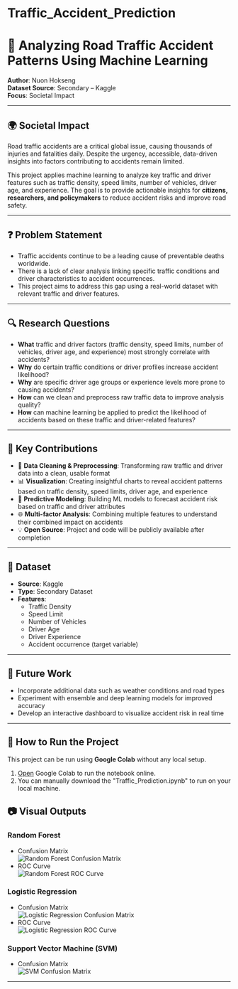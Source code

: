 # Traffic_Accident_Prediction
# 🚦 Analyzing Road Traffic Accident Patterns Using Machine Learning

**Author**: Nuon Hokseng  
**Dataset Source**: Secondary – Kaggle  
**Focus**: Societal Impact

---

## 🌍 Societal Impact

Road traffic accidents are a critical global issue, causing thousands of injuries and fatalities daily. Despite the urgency, accessible, data-driven insights into factors contributing to accidents remain limited.

This project applies machine learning to analyze key traffic and driver features such as traffic density, speed limits, number of vehicles, driver age, and experience. The goal is to provide actionable insights for **citizens, researchers, and policymakers** to reduce accident risks and improve road safety.

---

## ❓ Problem Statement

- Traffic accidents continue to be a leading cause of preventable deaths worldwide.
- There is a lack of clear analysis linking specific traffic conditions and driver characteristics to accident occurrences.
- This project aims to address this gap using a real-world dataset with relevant traffic and driver features.

---

## 🔍 Research Questions

- **What** traffic and driver factors (traffic density, speed limits, number of vehicles, driver age, and experience) most strongly correlate with accidents?  
- **Why** do certain traffic conditions or driver profiles increase accident likelihood?  
- **Why** are specific driver age groups or experience levels more prone to causing accidents?  
- **How** can we clean and preprocess raw traffic data to improve analysis quality?  
- **How** can machine learning be applied to predict the likelihood of accidents based on these traffic and driver-related features?

---

## 🧠 Key Contributions

- 🧹 **Data Cleaning & Preprocessing**: Transforming raw traffic and driver data into a clean, usable format  
- 📊 **Visualization**: Creating insightful charts to reveal accident patterns based on traffic density, speed limits, driver age, and experience  
- 🔮 **Predictive Modeling**: Building ML models to forecast accident risk based on traffic and driver attributes   
- 🌐 **Multi-factor Analysis**: Combining multiple features to understand their combined impact on accidents  
- 💡 **Open Source**: Project and code will be publicly available after completion

---

## 📂 Dataset

- **Source**: Kaggle  
- **Type**: Secondary Dataset  
- **Features**:  
  - Traffic Density  
  - Speed Limit  
  - Number of Vehicles  
  - Driver Age  
  - Driver Experience  
  - Accident occurrence (target variable)

---

## 📌 Future Work

- Incorporate additional data such as weather conditions and road types  
- Experiment with ensemble and deep learning models for improved accuracy  
- Develop an interactive dashboard to visualize accident risk in real time  

---


## 🚀 How to Run the Project

This project can be run using **Google Colab** without any local setup.

1. [Open](https://colab.research.google.com/drive/1vSJUgNwP_f09gk_73ZvHvG-klmUJooqL?usp=sharing) Google Colab to run the notebook online.  
2. You can manually download the "Traffic_Prediction.ipynb" to run on your local machine.

## 📷 Visual Outputs 

### Random Forest  
- Confusion Matrix  
  ![Random Forest Confusion Matrix](https://github.com/SengZ05/Traffic_Accident_Prediction/blob/main/images/Random%20Forest_confusion_matrix.png?raw=true)  
- ROC Curve  
  ![Random Forest ROC Curve](https://github.com/SengZ05/Traffic_Accident_Prediction/blob/main/images/Random%20Forest_roc_curve.png?raw=true)  

### Logistic Regression  
- Confusion Matrix  
  ![Logistic Regression Confusion Matrix](https://github.com/SengZ05/Traffic_Accident_Prediction/blob/main/images/Logistic%20Regression_confusion_matrix.png?raw=true)  
- ROC Curve  
  ![Logistic Regression ROC Curve](https://github.com/SengZ05/Traffic_Accident_Prediction/blob/main/images/Logistic%20Regression_roc_curve.png?raw=true)  

### Support Vector Machine (SVM)  
- Confusion Matrix  
  ![SVM Confusion Matrix](https://github.com/SengZ05/Traffic_Accident_Prediction/blob/main/images/SVM_confusion_matrix.png?raw=true)  

---

